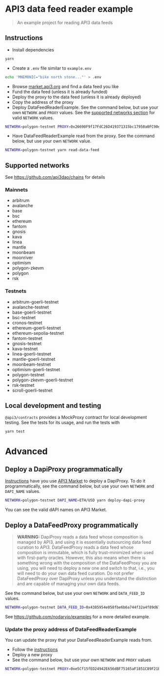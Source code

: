 # API3 data feed reader example

> An example project for reading API3 data feeds

## Instructions

- Install dependencies

```sh
yarn
```

- Create a `.env` file similar to `example.env`

```sh
echo 'MNEMONIC="bike north stone..."' > .env
```

- Browse [market.api3.org](https://market.api3.org/dapis) and find a data feed you like
- Fund the data feed (unless it is already funded)
- Deploy the proxy to the data feed (unless it is already deployed)
- Copy the address of the proxy
- Deploy DataFeedReaderExample.
  See the command below, but use your own `NETWORK` and `PROXY` values.
  See the [supported networks section](#supported-networks) for valid `NETWORK` values.

```sh
NETWORK=polygon-testnet PROXY=0x26690F9f17FdC26D419371315bc17950a0FC90eD yarn deploy
```

- Have DataFeedReaderExample read from the proxy.
  See the command below, but use your own `NETWORK` value.

```sh
NETWORK=polygon-testnet yarn read-data-feed
```

## Supported networks

See https://github.com/api3dao/chains for details

### Mainnets

- arbitrum
- avalanche
- base
- bsc
- ethereum
- fantom
- gnosis
- kava
- linea
- mantle
- moonbeam
- moonriver
- optimism
- polygon-zkevm
- polygon
- rsk

### Testnets

- arbitrum-goerli-testnet
- avalanche-testnet
- base-goerli-testnet
- bsc-testnet
- cronos-testnet
- ethereum-goerli-testnet
- ethereum-sepolia-testnet
- fantom-testnet
- gnosis-testnet
- kava-testnet
- linea-goerli-testnet
- mantle-goerli-testnet
- moonbeam-testnet
- optimism-goerli-testnet
- polygon-testnet
- polygon-zkevm-goerli-testnet
- rsk-testnet
- scroll-goerli-testnet

## Local development and testing

`@api3/contracts` provides a MockProxy contract for local development testing.
See the tests for its usage, and run the tests with

```sh
yarn test
```

# Advanced

## Deploy a DapiProxy programmatically

[Instructions](#instructions) have you use [API3 Market](https://market.api3.org/dapis) to deploy a DapiProxy.
To do it programmatically, see the command below, but use your own `NETWORK` and `DAPI_NAME` values.

```sh
NETWORK=polygon-testnet DAPI_NAME=ETH/USD yarn deploy-dapi-proxy
```

You can see the valid dAPI names on API3 Market.

## Deploy a DataFeedProxy programmatically

> **WARNING:** DapiProxy reads a data feed whose composition is managed by API3, and using it is essentially outsourcing data feed curation to API3.
> DataFeedProxy reads a data feed whose composition is immutable, which is fully trust-minimized when used with first-party oracles.
> However, this also means when there is something wrong with the composition of the DataFeedProxy you are using, you will need to deploy a new one and switch to that, i.e., you will need to do your own data feed curation.
> Do not prefer DataFeedProxy over DapiProxy unless you understand the distinction and are capable of managing your own data feeds.

See the command below, but use your own `NETWORK` and `DATA_FEED_ID` values.

```sh
NETWORK=polygon-testnet DATA_FEED_ID=0x4385954e058fbe6b6a744f32a4f89d67aad099f8fb8b23e7ea8dd366ae88151d yarn deploy-data-feed-proxy
```

See https://github.com/nodaryio/examples for a more detailed example.

### Update the proxy address of DataFeedReaderExample

You can update the proxy that your DataFeedReaderExample reads from.

- Follow the [instructions](#instructions)
- Deploy a new proxy
- See the command below, but use your own `NETWORK` and `PROXY` values

```sh
NETWORK=polygon-testnet PROXY=0xe5Cf15fED24942E656dBF75165aF1851C89F21B5 yarn update-proxy
```
